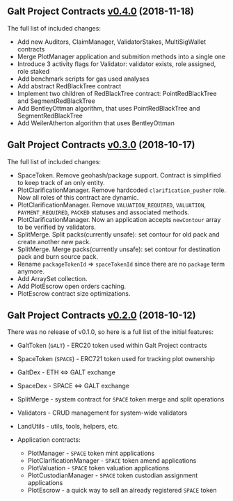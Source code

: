 ## Galt Project Contracts [v0.4.0](https://github.com/galtspace/galtproject-contracts/tree/v0.4.0) (2018-11-18)

The full list of included changes:

- Add new Auditors, ClaimManager, ValidatorStakes, MultiSigWallet contracts
- Merge PlotManager application and submition methods into a single one
- Introduce 3 activity flags for Validator: validator exists, role assigned, role staked
- Add benchmark scripts for gas used analyses
- Add abstract RedBlackTree contract
- Implement two children of RedBlackTree contract: PointRedBlackTree and SegmentRedBlackTree
- Add BentleyOttman algorithm, that uses PointRedBlackTree and SegmentRedBlackTree
- Add WeilerAtherton algorithm that uses BentleyOttman


## Galt Project Contracts [v0.3.0](https://github.com/galtspace/galtproject-contracts/tree/v0.3.0) (2018-10-17)

The full list of included changes:

* SpaceToken. Remove geohash/package support. Contract is simplified to keep track of an only entity.
* PlotClarificationManager. Remove hardcoded `clarification_pusher` role. Now all roles of this contract are dynamic.
* PlotClarificationManager. Remove `VALUATION_REQUIRED`, `VALUATION`, `PAYMENT_REQUIRED`, `PACKED` statuses and associated methods.
* PlotClarificationManager. Now an application accepts `newContour` array to be verified by validators.
* SplitMerge. Split packs(currently unsafe): set contour for old pack and create another new pack.
* SplitMerge. Merge packs(currently unsafe): set contour for destination pack and burn source pack.
* Rename `packageTokenId` => `spaceTokenId` since there are no `package` term anymore.
* Add ArraySet collection.
* Add PlotEscrow open orders caching.
* PlotEscrow contract size optimizations.


## Galt Project Contracts [v0.2.0](https://github.com/galtspace/galtproject-contracts/tree/v0.2.0) (2018-10-12)

There was no release of v0.1.0, so here is a full list of the initial features:

* GaltToken (`GALT`) - ERC20 token used within Galt Project contracts
* SpaceToken (`SPACE`) - ERC721 token used for tracking plot ownership
* GaltDex - ETH <=> GALT exchange
* SpaceDex - SPACE <=> GALT exchange
* SplitMerge - system contract for `SPACE` token merge and split operations
* Validators - CRUD management for system-wide validators
* LandUtils - utils, tools, helpers, etc.

* Application contracts:
  * PlotManager - `SPACE` token mint applications
  * PlotClarificationManager - `SPACE` token amend applications
  * PlotValuation - `SPACE` token valuation applications
  * PlotCustodianManager - `SPACE` token custodian assignment applications
  * PlotEscrow - a quick way to sell an already registered `SPACE` token

